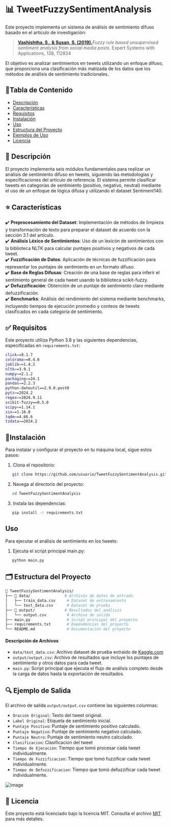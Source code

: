 # 📊 TweetFuzzySentimentAnalysis

Este proyecto implementa un sistema de análisis de sentimiento difuso basado en el artículo de investigación:
> [**Vashishtha, S., & Susan, S. (2019).**](https://www.researchgate.net/profile/Srishti-Vashishtha-2/publication/334622166_Fuzzy_Rule_based_Unsupervised_Sentiment_Analysis_from_Social_Media_Posts/links/5ece42174585152945149e5b/Fuzzy-Rule-based-Unsupervised-Sentiment-Analysis-from-Social-Media-Posts.pdf)_Fuzzy rule based unsupervised sentiment analysis from social media posts._ Expert Systems with Applications, 138, 112834

El objetivo es analizar sentimientos en tweets utilizando un enfoque difuso, que proporciona una clasificación más matizada de los datos que los métodos de análisis de sentimiento tradicionales.



## 📖Tabla de Contenido

 - [Descripción](#descripcion)
 - [Características](#caracteristicas)
 - [Requisitos](#requisitos)
 - [Instalación](#instalacion)
 - [Uso](#uso)
 - [Estructura del Proyecto](#estructura-del-proyecto)
 - [Ejemplos de Uso](#-ejemplo-de-uso)
 - [Licencia](#licencia)


## 📝 Descripción
El proyecto implementa seis módulos fundamentales para realizar un análisis de sentimiento difuso en tweets, siguiendo las metodologías y especificaciones del artículo de referencia. El sistema permite clasificar tweets en categorías de sentimiento (positivo, negativo, neutral) mediante el uso de un enfoque de lógica difusa y utilizando el dataset Sentiment140.

## ⭐ Características

✔️ **Preprocesamiento del Dataset**: Implementación de métodos de limpieza y transformación de texto para preparar el dataset de acuerdo con la sección 3.1 del artículo. <br> 
✔️ **Análisis Léxico de Sentimientos**: Uso de un lexicón de sentimientos con la biblioteca NLTK para calcular puntajes positivos y negativos de cada tweet. <br>
✔️ **Fuzzificación de Datos**: Aplicación de técnicas de fuzzificación para representar los puntajes de sentimiento en un formato difuso. <br>
✔️ **Base de Reglas Difusas**: Creación de una base de reglas para inferir el sentimiento general de cada tweet usando la biblioteca scikit-fuzzy. <br>
✔️ **Defuzzificación**: Obtención de un puntaje de sentimiento claro mediante defuzzificación. <br>
✔️ **Benchmarks**: Análisis del rendimiento del sistema mediante benchmarks, incluyendo tiempos de ejecución promedio y conteos de tweets clasificados en cada categoría de sentimiento.


## ✅ Requisitos   

Este proyecto utiliza Python 3.8 y las siguientes dependencias, especificadas en `requirements.txt`:

```bash
click==8.1.7
colorama==0.4.6
joblib==1.4.2
nltk==3.9.1
numpy==2.1.2
packaging==24.1
pandas==2.2.3
python-dateutil==2.9.0.post0
pytz==2024.2
regex==2024.9.11
scikit-fuzzy==0.5.0
scipy==1.14.1
six==1.16.0
tqdm==4.66.6
tzdata==2024.2
```


## 🚀Instalación
Para instalar y configurar el proyecto en tu máquina local, sigue estos pasos:

1. Clona el repositorio:
```bash
   git clone https://github.com/usuario/TweetFuzzySentimentAnalysis.git
```

2. Navega al directorio del proyecto:
```bash
   cd TweetFuzzySentimentAnalysis
```  

3. Instala las dependencias:
```bash
   pip install -r requirements.txt
``` 
## Uso
Para ejecutar el análisis de sentimiento en los tweets:
1. Ejecuta el script principal main.py:
```bash
   python main.py
```


## 🗂️ Estructura del Proyecto

```bash
📁 TweetFuzzySentimentAnalysis/
├── 📁 data/               # Archivos de datos de entrada
│   ├── train_data.csv     # Dataset de entrenamiento
│   └── test_data.csv      # Dataset de prueba
├── 📁 output/             # Resultados del análisis
│   └── output.csv         # Archivo de salida
├── main.py                # Script principal del proyecto
├── requirements.txt       # Dependencias del proyecto
└── README.md              # Documentación del proyecto
```
#### Descripción de Archivos
- `data/test_data.csv`: Archivo dataset de prueba extraido de [Kaggle.com](https://www.kaggle.com/datasets/krishbaisoya/tweets-sentiment-analysis) 
- `output/output.csv`: Archivo de resultados que incluye los puntajes de sentimiento y otros datos para cada tweet.
- `main.py`: Script principal que ejecuta el flujo de análisis completo desde la carga de datos hasta la exportación de resultados.


## 🔍 Ejemplo de Salida
El archivo de salida `output/output.csv` contiene las siguientes columnas:

- `Oración Original`: Texto del tweet original.
- `Label Original`: Etiqueta de sentimiento inicial.
- `Puntaje Positivo`: Puntaje de sentimiento positivo calculado.
- `Puntaje Negativo`: Puntaje de sentimiento negativo calculado.
- `Puntaje Neutro`: Puntaje de sentimiento neutro calculado.
- `Clasificacion`: Clasificacion del tweet
- `Tiempo de Ejecución`: Tiempo que tomó procesar cada tweet individualmente.
- `Tiempo de Fuzzificacion`: Tiempo que tomó fuzzificar cada tweet individualmente.
- `Tiempo de Defuzzificacion`: Tiempo que tomó defuzzificar cada tweet individualmente.

![image](https://github.com/user-attachments/assets/533d2325-ffa5-465a-8c46-e9e1dec59313)


## 📜 Licencia

Este proyecto está licenciado bajo la licencia MIT. Consulta el archivo [MIT](https://choosealicense.com/licenses/mit/) para más detalles.

